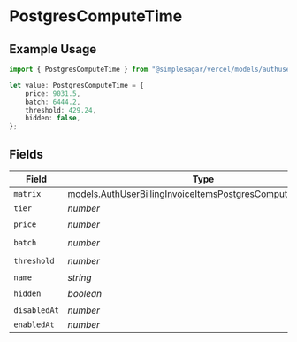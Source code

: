 # PostgresComputeTime

## Example Usage

```typescript
import { PostgresComputeTime } from "@simplesagar/vercel/models/authuser.js";

let value: PostgresComputeTime = {
    price: 9031.5,
    batch: 6444.2,
    threshold: 429.24,
    hidden: false,
};
```

## Fields

| Field                                                                                                                            | Type                                                                                                                             | Required                                                                                                                         | Description                                                                                                                      |
| -------------------------------------------------------------------------------------------------------------------------------- | -------------------------------------------------------------------------------------------------------------------------------- | -------------------------------------------------------------------------------------------------------------------------------- | -------------------------------------------------------------------------------------------------------------------------------- |
| `matrix`                                                                                                                         | [models.AuthUserBillingInvoiceItemsPostgresComputeTimeMatrix](../models/authuserbillinginvoiceitemspostgrescomputetimematrix.md) | :heavy_minus_sign:                                                                                                               | N/A                                                                                                                              |
| `tier`                                                                                                                           | *number*                                                                                                                         | :heavy_minus_sign:                                                                                                               | N/A                                                                                                                              |
| `price`                                                                                                                          | *number*                                                                                                                         | :heavy_check_mark:                                                                                                               | N/A                                                                                                                              |
| `batch`                                                                                                                          | *number*                                                                                                                         | :heavy_check_mark:                                                                                                               | N/A                                                                                                                              |
| `threshold`                                                                                                                      | *number*                                                                                                                         | :heavy_check_mark:                                                                                                               | N/A                                                                                                                              |
| `name`                                                                                                                           | *string*                                                                                                                         | :heavy_minus_sign:                                                                                                               | N/A                                                                                                                              |
| `hidden`                                                                                                                         | *boolean*                                                                                                                        | :heavy_check_mark:                                                                                                               | N/A                                                                                                                              |
| `disabledAt`                                                                                                                     | *number*                                                                                                                         | :heavy_minus_sign:                                                                                                               | N/A                                                                                                                              |
| `enabledAt`                                                                                                                      | *number*                                                                                                                         | :heavy_minus_sign:                                                                                                               | N/A                                                                                                                              |